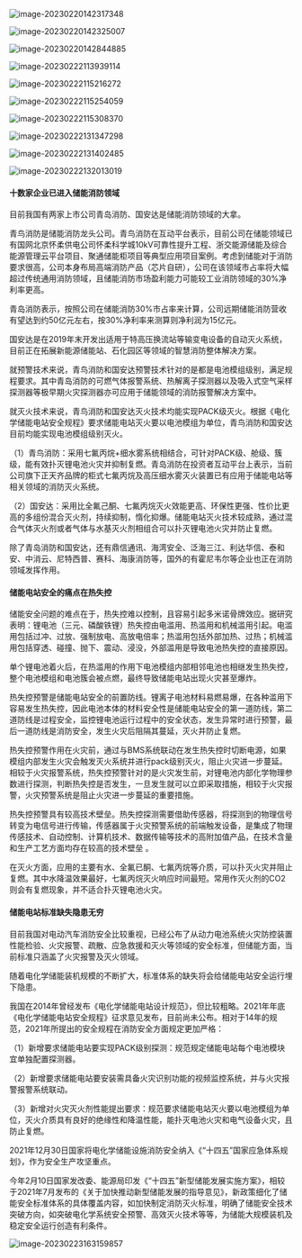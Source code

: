 ![image-20230220142317348](https://blog-pic-1313935212.cos.ap-guangzhou.myqcloud.com/imgs/202302201423405.png)

![image-20230220142325007](https://blog-pic-1313935212.cos.ap-guangzhou.myqcloud.com/imgs/202302201423049.png)

![image-20230220142844885](https://blog-pic-1313935212.cos.ap-guangzhou.myqcloud.com/imgs/202302201428921.png)

![image-20230222113939114](https://blog-pic-1313935212.cos.ap-guangzhou.myqcloud.com/imgs/202302221139137.png)

![image-20230222115216272](https://blog-pic-1313935212.cos.ap-guangzhou.myqcloud.com/imgs/202302221152343.png)

![image-20230222115254059](https://blog-pic-1313935212.cos.ap-guangzhou.myqcloud.com/imgs/202302221152131.png)

![image-20230222115308370](https://blog-pic-1313935212.cos.ap-guangzhou.myqcloud.com/imgs/202302221153455.png)

![image-20230222131347298](https://blog-pic-1313935212.cos.ap-guangzhou.myqcloud.com/imgs/202302221313368.png)

![image-20230222131402485](https://blog-pic-1313935212.cos.ap-guangzhou.myqcloud.com/imgs/202302221314528.png)

![image-20230222132013019](https://blog-pic-1313935212.cos.ap-guangzhou.myqcloud.com/imgs/202302221320079.png)

#### 十数家企业已进入储能消防领域

目前我国有两家上市公司青岛消防、国安达是储能消防领域的大拿。

青鸟消防是储能消防龙头公司。青鸟消防在互动平台表示，目前公司在储能领域已有国网北京怀柔供电公司怀柔科学城10kV可靠性提升工程、浙交能源储能及综合能源管理云平台项目、聚通储能柜项目等典型应用项目案例。考虑到储能对于消防要求很高，公司本身布局高端消防产品（芯片自研），公司在该领域市占率将大幅超过传统通用消防领域，且储能消防市场盈利能力可能较工业消防领域的30%净利率更高。

青岛消防表示，按照公司在储能消防30%市占率来计算，公司远期储能消防营收有望达到约50亿元左右，按30%净利率来测算则净利润为15亿元。

国安达是在2019年末开发出适用于特高压换流站等输变电设备的自动灭火系统，目前正在拓展新能源储能站、石化园区等领域的智慧消防整体解决方案。

就预警技术来说，青鸟消防和国安达预警技术针对的是都是电池模组级别，满足规程要求。其中青岛消防的可燃气体报警系统、热解离子探测器以及吸入式空气采样探测器等极早期火灾探测器亦可应用于储能领域的消防报警解决方案中。

就灭火技术来说，青鸟消防和国安达灭火技术均能实现PACK级灭火。根据《电化学储能电站安全规程》要求储能电站灭火要以电池模组为单位，青鸟消防和国安达目前均能实现电池模组级别灭火。

（1）青鸟消防：采用七氟丙烷+细水雾系统相结合，可针对PACK级、舱级、簇级，能有效扑灭锂电池火灾并抑制复燃。青岛消防在投资者互动平台上表示，当前公司旗下正天齐品牌的柜式七氟丙烷及高压细水雾灭火装置已有应用于储能电站等相关领域的消防灭火系统。

（2）国安达：采用比全氟己酮、七氟丙烷灭火效能更高、环保性更强、性价比更高的多组份混合灭火剂，持续抑制，惰化抑爆。储能电站灭火技术较成熟，通过混合气体灭火剂或者气体与水基灭火剂相组合可以扑灭锂电池火灾并防止复燃。

除了青岛消防和国安达，还有鼎信通讯、海湾安全、泛海三江、利达华信、泰和安、中消云、尼特西普、赛科、海康消防等，国外的有霍尼韦尔等企业也正在消防领域发挥作用。

#### 储能电站安全的痛点在热失控

储能安全问题的难点在于，热失控难以控制，且容易引起多米诺骨牌效应。据研究表明：锂电池（三元、磷酸铁锂）热失控由电滥用、热滥用和机械滥用引起。电滥用包括过冲、过放、强制放电、高放电倍率；热滥用包括外部加热、过热；机械滥用包括穿透、碰撞、抛下、震动、浸没，外部滥用是导致电池热失控的直接原因。

单个锂电池着火后，在热滥用的作用下电池模组内部相邻电池也相继发生热失控，整个电池模组和电池簇会被点燃，最终导致储能电站出现火灾甚至爆炸。

热失控预警是储能电站安全的前置防线。锂离子电池材料易燃易爆，在各种滥用下容易发生热失控，因此电池本体的材料安全性是储能电站安全的第一道防线，第二道防线是过程安全，监控锂电池运行过程中的安全状态，发生异常时进行预警，最后一道防线是消防安全，发生火灾后阻隔其蔓延，灭火并防止复燃。

热失控预警作用在火灾前，通过与BMS系统联动在发生热失控时切断电源，如果模组内部发生火灾会触发灭火系统并进行pack级别灭火，阻止火灾进一步蔓延。相较于火灾报警系统，热失控预警针对的是火灾发生前，对锂电池内部化学物理参数进行探测，判断热失控是否发生，一旦发生就可以立即采取措施，相较于火灾报警，火灾预警系统是阻止火灾进一步蔓延的重要措施。

热失控预警具有较高技术壁垒。热失控探测需要借助传感器，将探测到的物理信号转变为电信号进行传输，传感器属于火灾预警系统的前端触发设备，是集成了物理传感技术、自动控制、计算机技术、数据传输等技术的高附加值产品，在技术含量和生产工艺方面均存在较高的技术壁垒 。

在灭火方面，应用的主要有水、全氟已酮、七氟丙烷等介质，可以扑灭火灾并阻止复燃。其中水降温效果最好，七氟丙烷灭火响应时间最短。常用作灭火剂的CO2则会有复燃现象，并不适合扑灭锂电池火灾。

#### 储能电站标准缺失隐患无穷

目前我国对电动汽车消防安全比较重视，已经公布了从动力电池系统火灾防控装置性能检验、火灾报警、疏散、应急救援和灭火等领域的安全标准，但储能方面，当前标准只涵盖了火灾报警及灭火领域。

随着电化学储能装机规模的不断扩大，标准体系的缺失将会给储能电站安全运行埋下隐患。

我国在2014年曾经发布《电化学储能电站设计规范》，但比较粗略。2021年年底《电化学储能电站安全规程》征求意见发布，目前尚未公布。相对于14年的规范，2021年所提出的安全规程在消防安全方面规定更加严格：

（1）新增要求储能电站要实现PACK级别探测：规范规定储能电站每个电池模块宜单独配置探测器。

（2）新增要求储能电站要安装需具备火灾识别功能的视频监控系统，并与火灾报警报警系统联动。

（3）新增对火灾灭火剂性能提出要求：规范要求储能电站灭火要以电池模组为单位，灭火介质具有良好的绝缘性和降温性能，能扑灭电池火灾和电气设备火灾，且防止复燃。

2021年12月30日国家将电化学储能设施消防安全纳入《“十四五”国家应急体系规划》，作为安全生产攻坚重点。

今年2月10日国家发改委、能源局印发《“十四五”新型储能发展实施方案》，相较于2021年7月发布的《关于加快推动新型储能发展的指导意见》，新政策细化了储能安全标准体系的具体覆盖内容，如加快制定消防灭火标准，明确了储能安全技术突破方向，如突破电化学系统安全预警、高效灭火技术等等，为储能大规模装机及稳定安全运行创造有利条件。

![image-20230223163159857](https://blog-pic-1313935212.cos.ap-guangzhou.myqcloud.com/imgs/202302231631907.png)